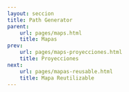 ```yaml
---
layout: seccion
title: Path Generator
parent:
    url: pages/maps.html
    title: Mapas
prev:
    url: pages/maps-proyecciones.html
    title: Proyecciones
next:
    url: pages/mapas-reusable.html
    title: Mapa Reutilizable
---
```


<div>
    <style>
        .feature {
            fill: #6F3C1F;
        }

        .background {
            fill: #C7E4FF;
        }

        .graticule {
            fill-opacity: 0;
            stroke: #fff;
        }
    </style>
</div>

### Madagascar

<div class="runnable" id="code-d01">
var madagascarFeature;

d3.json('/src/data/countries.geojson', function(error, data) {

    if (error) { console.error(error); }

    madagascarFeature = data.features.filter(function(d) {
        return d.properties.sov_a3 === 'MDG';
    }).pop();
});
</div>
<script>codeBlock().editor('#code-d01').init();</script>

<div class="runnable" id="code-d02">
var width  = 600,
    height = 300;

var projection = d3.geo.equirectangular()
    .scale(width / (2 * Math.PI))
    .translate([width / 2, height / 2]);

var pathGenerator = d3.geo.path().projection(projection);

var div = d3.select('#ejemplo-d01'),
    svg = div.selectAll('svg').data([madagascarFeature]);

svg.enter().append('svg');

svg.attr('width', width).attr('height', height);

svg.exit().remove();

var pathMadagascar = svg.selectAll('path.mdg').data([madagascarFeature]);

pathMadagascar.enter().append('path')
    .classed('mdg', true);

pathMadagascar
    .attr('d', pathGenerator);

pathMadagascar.exit().remove();

</div>
<script>codeBlock().editor('#code-d02').init();</script>


<div class="ejemplo">
    <div id="ejemplo-d01"></div>
</div>

#### Centrado automático

<div class="runnable" id="code-d03">
var width  = 600,
    height = 300;

var geoCentroid = d3.geo.centroid(madagascarFeature);

var projection = d3.geo.equirectangular()
    .scale(5 * width / (2 * Math.PI))
    .translate([width / 2, height / 2])
    .center(geoCentroid);

var pathGenerator = d3.geo.path().projection(projection);

var div = d3.select('#ejemplo-d02'),
    svg = div.selectAll('svg').data([madagascarFeature]);

svg.enter().append('svg');

svg.attr('width', width).attr('height', height);

svg.exit().remove();

var pathMadagascar = svg.selectAll('path.mdg').data([madagascarFeature]);

pathMadagascar.enter().append('path')
    .classed('mdg', true);

pathMadagascar
    .attr('d', pathGenerator);

pathMadagascar.exit().remove();

</div>
<script>codeBlock().editor('#code-d03').init();</script>

<div class="ejemplo">
    <div id="ejemplo-d02"></div>
</div>
